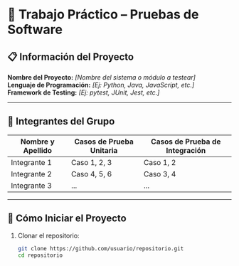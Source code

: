 # 🧪 Trabajo Práctico – Pruebas de Software

## 📋 Información del Proyecto

**Nombre del Proyecto:** _[Nombre del sistema o módulo a testear]_  
**Lenguaje de Programación:** _[Ej: Python, Java, JavaScript, etc.]_  
**Framework de Testing:** _[Ej: pytest, JUnit, Jest, etc.]_  

---

## 👥 Integrantes del Grupo

| Nombre y Apellido | Casos de Prueba Unitaria | Casos de Prueba de Integración |
|-------------------|--------------------------|--------------------------------|
| Integrante 1      | Caso 1, 2, 3             | Caso 1, 2                      |
| Integrante 2      | Caso 4, 5, 6             | Caso 3, 4                      |
| Integrante 3      | ...                      | ...                            |

---

## 🚀 Cómo Iniciar el Proyecto

1. Clonar el repositorio:

   ```bash
   git clone https://github.com/usuario/repositorio.git
   cd repositorio
  
